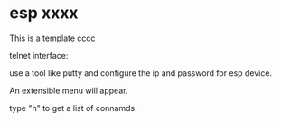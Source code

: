 # esp xxxx
This is a template cccc




telnet interface:

use a tool like putty and configure the ip and password for esp device.

An extensible menu will appear.



type "h" to get a list of connamds.


